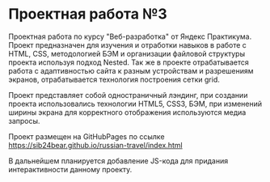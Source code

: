 # Проектная работа №3

Проектная работа по курсу "Веб-разработка" от Яндекс Практикума. Проект предназначен для изучения и отработки навыков в работе с HTML, CSS, методологией БЭМ и организации файловой структуры проекта используя подход Nested. Так же в проекте отрабатывается работа с адаптивностью сайта к разным устройствам и разрешениям экранов, отрабатывается технология построения сетки grid. 

Проект представляет собой одностраничный лэндинг, при создании проекта использовались технологии HTML5, CSS3, БЭМ, при изменений ширины экрана для корректного отображения используются медиа запросы.

Проект размещен на GitHubPages по ссылке https://sib24bear.github.io/russian-travel/index.html

В дальнейшем планируется добавление JS-кода для придания интерактивности данному проекту.
